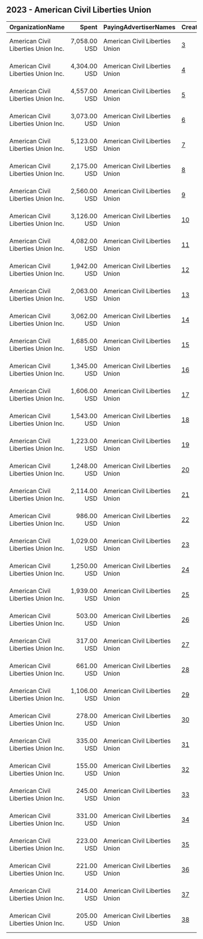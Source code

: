 ## 2023 - American Civil Liberties Union 
|OrganizationName|Spent|PayingAdvertiserNames|CreativeUrls|Impressions|Genders|AgeBrackets|CountryCodes|BillingAddresses|CandidateBallotInformation|
|:---|---:|:---|:---|---:|:---|:---|:---|:---|:---|
|American Civil Liberties Union  Inc.|7,058.00 USD|American Civil Liberties Union|[3](https://www.snap.com/political-ads/asset/8f4d704a7f79cb9275d1af7d41b903a01696b62ddad4d45b9b9905937114d8a8?mediaType=jpg)|754,656||18+|united states|"125 Broad St., 18th Floor,New York,10004,US"||
|American Civil Liberties Union  Inc.|4,304.00 USD|American Civil Liberties Union|[4](https://www.snap.com/political-ads/asset/4aa0c2180e308970c9e3e10d2feaa1d40b871adb9308cdb2bc412c387db613ee?mediaType=mp4)|507,828||18+|united states|"125 Broad St., 18th Floor,New York,10004,US"||
|American Civil Liberties Union  Inc.|4,557.00 USD|American Civil Liberties Union|[5](https://www.snap.com/political-ads/asset/4aa0c2180e308970c9e3e10d2feaa1d40b871adb9308cdb2bc412c387db613ee?mediaType=mp4)|451,615||18+|united states|"125 Broad St., 18th Floor,New York,10004,US"||
|American Civil Liberties Union  Inc.|3,073.00 USD|American Civil Liberties Union|[6](https://www.snap.com/political-ads/asset/c823578fe187cf1a6f0deaa010eb4936349825d961cecadc41d64ea93f33475f?mediaType=mp4)|442,692||18+|united states|"125 Broad St., 18th Floor,New York,10004,US"||
|American Civil Liberties Union  Inc.|5,123.00 USD|American Civil Liberties Union|[7](https://www.snap.com/political-ads/asset/8f4d704a7f79cb9275d1af7d41b903a01696b62ddad4d45b9b9905937114d8a8?mediaType=jpg)|421,353||18+|united states|"125 Broad St., 18th Floor,New York,10004,US"||
|American Civil Liberties Union  Inc.|2,175.00 USD|American Civil Liberties Union|[8](https://www.snap.com/political-ads/asset/0d3890afa91cdf38ee689491ef34b960738fbb1d9641d8e2e6c877a78d68231a?mediaType=mp4)|377,727||18+|united states|"125 Broad St., 18th Floor,New York,10004,US"||
|American Civil Liberties Union  Inc.|2,560.00 USD|American Civil Liberties Union|[9](https://www.snap.com/political-ads/asset/c823578fe187cf1a6f0deaa010eb4936349825d961cecadc41d64ea93f33475f?mediaType=mp4)|359,870||18+|united states|"125 Broad St., 18th Floor,New York,10004,US"||
|American Civil Liberties Union  Inc.|3,126.00 USD|American Civil Liberties Union|[10](https://www.snap.com/political-ads/asset/4dc906fcf327bf45108f1f987d8e6160ce2d86d79e2b8b5c2148e8a0d07d632d?mediaType=mp4)|359,600||18+|united states|"125 Broad St., 18th Floor,New York,10004,US"||
|American Civil Liberties Union  Inc.|4,082.00 USD|American Civil Liberties Union|[11](https://www.snap.com/political-ads/asset/8f4d704a7f79cb9275d1af7d41b903a01696b62ddad4d45b9b9905937114d8a8?mediaType=jpg)|358,191||18+|united states|"125 Broad St., 18th Floor,New York,10004,US"||
|American Civil Liberties Union  Inc.|1,942.00 USD|American Civil Liberties Union|[12](https://www.snap.com/political-ads/asset/0d3890afa91cdf38ee689491ef34b960738fbb1d9641d8e2e6c877a78d68231a?mediaType=mp4)|321,417||18+|united states|"125 Broad St., 18th Floor,New York,10004,US"||
|American Civil Liberties Union  Inc.|2,063.00 USD|American Civil Liberties Union|[13](https://www.snap.com/political-ads/asset/4dc906fcf327bf45108f1f987d8e6160ce2d86d79e2b8b5c2148e8a0d07d632d?mediaType=mp4)|288,408||18+|united states|"125 Broad St., 18th Floor,New York,10004,US"||
|American Civil Liberties Union  Inc.|3,062.00 USD|American Civil Liberties Union|[14](https://www.snap.com/political-ads/asset/4aa0c2180e308970c9e3e10d2feaa1d40b871adb9308cdb2bc412c387db613ee?mediaType=mp4)|259,570||18+|united states|"125 Broad St., 18th Floor,New York,10004,US"||
|American Civil Liberties Union  Inc.|1,685.00 USD|American Civil Liberties Union|[15](https://www.snap.com/political-ads/asset/4dc906fcf327bf45108f1f987d8e6160ce2d86d79e2b8b5c2148e8a0d07d632d?mediaType=mp4)|240,885||18+|united states|"125 Broad St., 18th Floor,New York,10004,US"||
|American Civil Liberties Union  Inc.|1,345.00 USD|American Civil Liberties Union|[16](https://www.snap.com/political-ads/asset/00b1832c497729dd270a83fdd2672270fd8fbb3bdaf281abff8ec1b33eaf2254?mediaType=mp4)|222,856||18+|united states|"125 Broad St., 18th Floor,New York,10004,US"||
|American Civil Liberties Union  Inc.|1,606.00 USD|American Civil Liberties Union|[17](https://www.snap.com/political-ads/asset/c823578fe187cf1a6f0deaa010eb4936349825d961cecadc41d64ea93f33475f?mediaType=mp4)|206,939||18+|united states|"125 Broad St., 18th Floor,New York,10004,US"||
|American Civil Liberties Union  Inc.|1,543.00 USD|American Civil Liberties Union|[18](https://www.snap.com/political-ads/asset/0d3890afa91cdf38ee689491ef34b960738fbb1d9641d8e2e6c877a78d68231a?mediaType=mp4)|193,619||18+|united states|"125 Broad St., 18th Floor,New York,10004,US"||
|American Civil Liberties Union  Inc.|1,223.00 USD|American Civil Liberties Union|[19](https://www.snap.com/political-ads/asset/00b1832c497729dd270a83fdd2672270fd8fbb3bdaf281abff8ec1b33eaf2254?mediaType=mp4)|188,635||18+|united states|"125 Broad St., 18th Floor,New York,10004,US"||
|American Civil Liberties Union  Inc.|1,248.00 USD|American Civil Liberties Union|[20](https://www.snap.com/political-ads/asset/0fcf3469bdbf68a3f712a26180ad6c07af0b754469304d7f169be4317d5e747d?mediaType=png)|110,313||18+|united states|"125 Broad St., 18th Floor,New York,10004,US"||
|American Civil Liberties Union  Inc.|2,114.00 USD|American Civil Liberties Union|[21](https://www.snap.com/political-ads/asset/df2669133aa9f7188d06119850ade33800c5551f3f2e54df5b4378355ceff6ce?mediaType=mp4)|88,867||18+|united states|"125 Broad St., 18th Floor,New York,10004,US"||
|American Civil Liberties Union  Inc.|986.00 USD|American Civil Liberties Union|[22](https://www.snap.com/political-ads/asset/0fcf3469bdbf68a3f712a26180ad6c07af0b754469304d7f169be4317d5e747d?mediaType=png)|83,312||18+|united states|"125 Broad St., 18th Floor,New York,10004,US"||
|American Civil Liberties Union  Inc.|1,029.00 USD|American Civil Liberties Union|[23](https://www.snap.com/political-ads/asset/0fcf3469bdbf68a3f712a26180ad6c07af0b754469304d7f169be4317d5e747d?mediaType=png)|74,281||18+|united states|"125 Broad St., 18th Floor,New York,10004,US"||
|American Civil Liberties Union  Inc.|1,250.00 USD|American Civil Liberties Union|[24](https://www.snap.com/political-ads/asset/00afb53876aca44bdfc137ee45145264db7b1966b6ff75eac55b84778bd266c7?mediaType=jpg)|70,730||18+|united states|"125 Broad St., 18th Floor,New York,10004,US"||
|American Civil Liberties Union  Inc.|1,939.00 USD|American Civil Liberties Union|[25](https://www.snap.com/political-ads/asset/df2669133aa9f7188d06119850ade33800c5551f3f2e54df5b4378355ceff6ce?mediaType=mp4)|65,604||18+|united states|"125 Broad St., 18th Floor,New York,10004,US"||
|American Civil Liberties Union  Inc.|503.00 USD|American Civil Liberties Union|[26](https://www.snap.com/political-ads/asset/fb77b4a5908ddbede868cd321de5730ec08d6499a91a03f183d6c896aa863c27?mediaType=mp4)|63,244||18+|united states|"125 Broad St., 18th Floor,New York,10004,US"||
|American Civil Liberties Union  Inc.|317.00 USD|American Civil Liberties Union|[27](https://www.snap.com/political-ads/asset/00b1832c497729dd270a83fdd2672270fd8fbb3bdaf281abff8ec1b33eaf2254?mediaType=mp4)|43,037||18+|united states|"125 Broad St., 18th Floor,New York,10004,US"||
|American Civil Liberties Union  Inc.|661.00 USD|American Civil Liberties Union|[28](https://www.snap.com/political-ads/asset/ecdef9f8b9507486a27edc16a3bae51b92111f57f42b82ca89eb6f87d6bed66b?mediaType=jpg)|42,111||18+|united states|"125 Broad St., 18th Floor,New York,10004,US"||
|American Civil Liberties Union  Inc.|1,106.00 USD|American Civil Liberties Union|[29](https://www.snap.com/political-ads/asset/df2669133aa9f7188d06119850ade33800c5551f3f2e54df5b4378355ceff6ce?mediaType=mp4)|41,772||18+|united states|"125 Broad St., 18th Floor,New York,10004,US"||
|American Civil Liberties Union  Inc.|278.00 USD|American Civil Liberties Union|[30](https://www.snap.com/political-ads/asset/fb77b4a5908ddbede868cd321de5730ec08d6499a91a03f183d6c896aa863c27?mediaType=mp4)|28,510||18+|united states|"125 Broad St., 18th Floor,New York,10004,US"||
|American Civil Liberties Union  Inc.|335.00 USD|American Civil Liberties Union|[31](https://www.snap.com/political-ads/asset/7e92f18d0391b2a72dc0ee386bb22f97cdbcc5af5cc81bb5f40b9e542e532dae?mediaType=jpg)|24,803||18+|united states|"125 Broad St., 18th Floor,New York,10004,US"||
|American Civil Liberties Union  Inc.|155.00 USD|American Civil Liberties Union|[32](https://www.snap.com/political-ads/asset/fb77b4a5908ddbede868cd321de5730ec08d6499a91a03f183d6c896aa863c27?mediaType=mp4)|21,107||18+|united states|"125 Broad St., 18th Floor,New York,10004,US"||
|American Civil Liberties Union  Inc.|245.00 USD|American Civil Liberties Union|[33](https://www.snap.com/political-ads/asset/4ad677592fa8acd00bb36f5fab15ffb0f60b596686d716dcd881134f5f5410bd?mediaType=mp4)|19,300||18+|united states|"125 Broad St., 18th Floor,New York,10004,US"||
|American Civil Liberties Union  Inc.|331.00 USD|American Civil Liberties Union|[34](https://www.snap.com/political-ads/asset/0284ff5db5b3865d3e43065cf1d9bc0f9a98aa52dd8c223b0d1e7590bf2e5adb?mediaType=jpg)|19,142||18+|united states|"125 Broad St., 18th Floor,New York,10004,US"||
|American Civil Liberties Union  Inc.|223.00 USD|American Civil Liberties Union|[35](https://www.snap.com/political-ads/asset/7e92f18d0391b2a72dc0ee386bb22f97cdbcc5af5cc81bb5f40b9e542e532dae?mediaType=jpg)|15,220||18+|united states|"125 Broad St., 18th Floor,New York,10004,US"||
|American Civil Liberties Union  Inc.|221.00 USD|American Civil Liberties Union|[36](https://www.snap.com/political-ads/asset/7e92f18d0391b2a72dc0ee386bb22f97cdbcc5af5cc81bb5f40b9e542e532dae?mediaType=jpg)|14,960||18+|united states|"125 Broad St., 18th Floor,New York,10004,US"||
|American Civil Liberties Union  Inc.|214.00 USD|American Civil Liberties Union|[37](https://www.snap.com/political-ads/asset/4ad677592fa8acd00bb36f5fab15ffb0f60b596686d716dcd881134f5f5410bd?mediaType=mp4)|14,941||18+|united states|"125 Broad St., 18th Floor,New York,10004,US"||
|American Civil Liberties Union  Inc.|205.00 USD|American Civil Liberties Union|[38](https://www.snap.com/political-ads/asset/4ad677592fa8acd00bb36f5fab15ffb0f60b596686d716dcd881134f5f5410bd?mediaType=mp4)|6,950||18+|united states|"125 Broad St., 18th Floor,New York,10004,US"||
